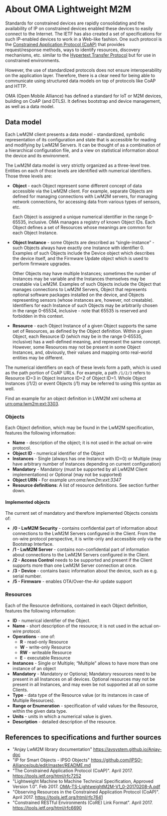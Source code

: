 # About OMA Lightweight M2M

Standards for constrained devices are rapidly consolidating and the availability of IP on constrained devices enabled these devices to easily connect to the Internet. The IETF has also created a set of specifications for such IP-enabled devices to work in a Web-like fashion. One such protocol is the [Constrained Application Protocol (CoAP)](https://tools.ietf.org/html/rfc7252) that provides request/response methods, ways to identify resources, discovery mechanisms, etc. similar to the [Hypertext Transfer Protocol](https://tools.ietf.org/html/rfc2616) but for use in constrained environments.

However, the use of standardized protocols does not ensure interoperability on the application layer. Therefore, there is a clear need for being able to communicate using structured data models on top of protocols like CoAP and HTTP.

OMA (Open Mobile Alliance) has defined a standard for IoT or M2M devices, building on CoAP (and DTLS). It defines bootstrap and device management, as well as a data model.

## Data model

Each LwM2M client presents a data model - standardized, symbolic representation of its configuration and state that is accessible for reading and modifying by LwM2M Servers. It can be thought of as a combination of a hierarchical configuration file, and a view on statistical information about the device and its environment.

The LwM2M data model is very strictly organized as a three-level tree. Entities on each of those levels are identified with numerical identifiers. Those three levels are:

<ul>
<li>
<b>Object</b> - each Object represent some different concept of data accessible via the LwM2M client. For example, separate Objects are defined for managing connections with LwM2M servers, for managing network connections, for accessing data from various types of sensors, etc.

Each Object is assigned a unique numerical identifier in the range 0-65535, inclusive. OMA manages a registry of known Object IDs. Each Object defines a set of Resources whose meanings are common for each Object Instance.
</li>

<li>
<b>Object Instance</b> - some Objects are described as “single-instance” - such Objects always have exactly one Instance with identifier 0. Examples of such Objects include the Device object which describes the device itself, and the Firmware Update object which is used to perform firmware upgrades.

Other Objects may have multiple Instances; sometimes the number of Instances may be variable and the Instances themselves may be creatable via LwM2M. Examples of such Objects include the Object that manages connections to LwM2M Servers, Object that represents optional software packages installed on the device, and Objects representing sensors (whose instances are, however, not creatable). Identifiers for each Instance of such Objects may be arbitrarily chosen in the range 0-65534, inclusive - note that 65535 is reserved and forbidden in this context.
</li>

<li>
<b>Resource</b> - each Object Instance of a given Object supports the same set of Resources, as defined by the Object definition. Within a given Object, each Resource ID (which may be in the range 0-65535, inclusive) has a well-defined meaning, and represent the same concept. However, some Resources may not be present in some Object Instances, and, obviously, their values and mapping onto real-world entities may be different.
</li>
</ul>

The numerical identifiers on each of these levels form a path, which is used as the path portion of CoAP URLs. For example, a path `/1/2/3` refers to Resource ID=3 in Object Instance ID=2 of Object ID=1. Whole Object Instances (/1/2) or event Objects (/1) may be referred to using this syntax as well.

Find an example for an object definition in LWM2M xml schema at [urn:oma:lwm2m:ext:3303](http://www.openmobilealliance.org/tech/profiles/lwm2m/3303.xml).

### Objects

Each Object definition, which may be found in the LwM2M specification, features the following information:

* **Name** - description of the object; it is not used in the actual on-wire protocol.
* **Object ID** - numerical identifier of the Object
* **Instances** - Single (always has one Instance with ID=0) or Multiple (may have arbitrary number of Instances depending on current configuration)
* **Mandatory** - Mandatory (must be supported by all LwM2M Client implementations) or Optional (may not be supported)
* **Object URN** -  For example *urn:oma:lwm2m:ext:3347*
* **Resource definitions**: A list of resource definitions. See section further down.

#### Implemented objects

The current set of mandatory and therefore implemented Objects consists of:

* **/0 - LwM2M Security** - contains confidential part of information about connections to the LwM2M Servers configured in the Client. From the on-wire protocol perspective, it is write-only and accessible only via the Bootstrap Interface.
* **/1 - LwM2M Server** - contains non-confidential part of information about connections to the LwM2M Servers configured in the Client.
* **/2 - Access Control** needs to be supported and present if the Client supports more than one LwM2M Server connection at once.
* **/3 - Device** - contains basic information about the device, such as e.g. serial number.
* **/5 - Firmware** - enables OTA/Over-the-Air update support

### Resources

Each of the Resource definitions, contained in each Object definition, features the following information:

* **ID** - numerical identifier of the Object.
* **Name** - short description of the resource; it is not used in the actual on-wire protocol.
* **Operations** - one of:
    - **R** - read-only Resource
    - **W** - write-only Resource
    - **RW** - writeable Resource
    - **E** - executable Resource
* **Instances** - Single or Multiple; “Multiple” allows to have more than one instance of an object
* **Mandatory** - Mandatory or Optional; Mandatory resources need to be present in all Instances on all devices. Optional resources may not be present in all Instances, and may even be not supported at all on some Clients.
* **Type** - data type of the Resource value (or its instances in case of Multiple Resources).
* **Range or Enumeration** - specification of valid values for the Resource, within the given data type.
* **Units** - units in which a numerical value is given.
* **Description** - detailed description of the resource.

## References to specifications and further sources
- "Anjay LwM2M library documentation" <https://avsystem.github.io/Anjay-doc>
- "IP for Smart Objects - IPSO Objects" <https://github.com/IPSO-Alliance/pub/edit/master/README.md>
- "The Constrained Application Protocol (CoAP)". April 2017. <https://tools.ietf.org/html/rfc7252>
- "Lightweight Machine to Machine Technical Specification, Approved Version 1.0". Feb 2017. [OMA-TS-LightweightM2M-V1_0-20170208-A.pdf](http://www.openmobilealliance.org/release/LightweightM2M/V1_0-20170208-A/OMA-TS-LightweightM2M-V1_0-20170208-A.pdf)
- "Observing Resources in the Constrained Application Protocol (CoAP)". April 2017. <https://tools.ietf.org/html/rfc7641>
- "Constrained RESTful Environments (CoRE) Link Format". April 2017. <https://tools.ietf.org/html/rfc6690>
